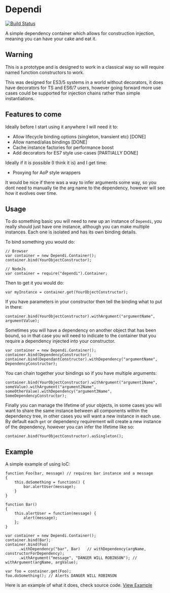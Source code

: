 # Dependi

[![Build Status](https://travis-ci.org/grofit/dependi.svg?branch=master)](https://travis-ci.org/grofit/dependi)

A simple dependency container which allows for construction injection, meaning you can have your cake and eat it.

## Warning

This is a prototype and is designed to work in a classical way so will require named function constructors to work.

This was designed for ES3/5 systems in a world without decorators, it does have decorators for TS and ES6/7 users,
however going forward more use cases could be supported for injection chains rather than simple instantiations.

## Features to come

Ideally before I start using it anywhere I will need it to:

- Allow lifecycle binding options (singleton, transient etc) [DONE]
- Allow named/alias bindings [DONE]
- Cache instance factories for performance boost
- Add decorators for ES7 style use-cases [PARTIALLY DONE]

Ideally if it is possible (I think it is) and I get time:

- Proxying for AoP style wrappers

It would be nice if there was a way to infer arguments some way, so you dont need
to manually tie the arg name to the dependency, however will see how it evolves over time.

## Usage

To do something basic you will need to new up an instance of `Dependi`, you really should just have one instance,
although you can make multiple instances. Each one is isolated and has its own binding details.

To bind something you would do:
```
// Browser
var container = new Dependi.Container();
container.bind(YourObjectConstructor);

// NodeJs
var container = require("dependi").Container;
```

Then to get it you would do:
```
var myInstance = container.get(YourObjectConstructor);
```

If you have parameters in your constructor then tell the binding what to put in there:
```
container.bind(YourObjectConstructor).withArgument("argumentName", argumentValue);
```

Sometimes you will have a dependency on another object that has been bound, so in that case
you will need to indicate to the container that you require a dependency injected into your constructor.

```
var container = new Dependi.Container();
container.bind(DependencyConstructor);
container.bind(DependantConstructor).withDependency("argumentName", DependencyConstructor);
```

You can chain together your bindings so if you have multiple arguments:
```
container.bind(YourObjectConstructor).withArgument("argument1Name", someValue).withArgument("argument2Name", someOtherValue).withDependency("argument3Name", SomeDependencyConstructor);
```

Finally you can manage the lifetime of your objects, in some cases you will want to share the same instance
between all components within the dependency tree, in other cases you will want a new instance in each use.
By default each `get` or dependency requirement will create a new instance of the dependency, however you can
infer the lifetime like so:

```
container.bind(YourObjectConstructor).asSingleton();
```

## Example

A simple example of using IoC:

```
function Foo(bar, message) // requires bar instance and a message
{
	this.doSomething = function() {
		bar.alertUser(message);
	}
}

function Bar()
{
	this.alertUser = function(message) {
		alert(message);
	};
}

var container = new Dependi.Container();
container.bind(Bar);
container.bind(Foo)
	  .withDependency("bar", Bar)	// withDependency(argName, constructorForDependency);
	  .withArgument("message", "DANGER WILL ROBINSON"); // withArgument(argName, argValue);
		
var foo = container.get(Foo);
foo.doSomething(); // Alerts DANGER WILL ROBINSON
```

Here is an example of what it does, check source code.
[View Example](https://rawgithub.com/grofit/dependi/master/example.html)
